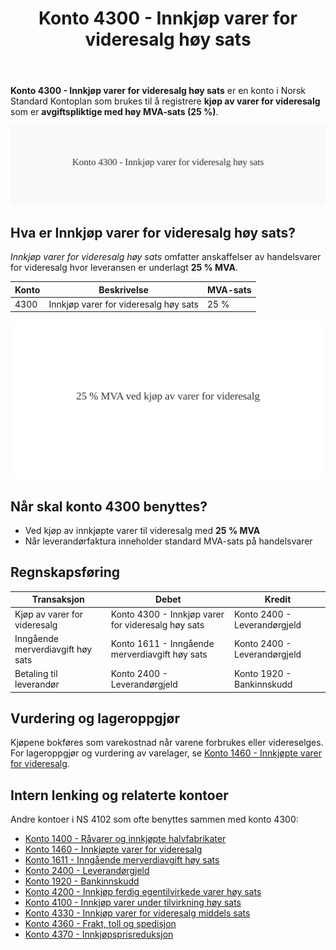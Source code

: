 ﻿---
title: "Konto 4300 - Innkjøp varer for videresalg høy sats"
seoTitle: "4300-innkjop-varer-for-videresalg-hoy-sats"
meta_description: '**Konto 4300 - Innkjøp varer for videresalg høy sats** er en konto i Norsk Standard Kontoplan som brukes til å registrere **kjøp av varer for videresalg** s...'
slug: 4300-innkjop-varer-for-videresalg-hoy-sats
type: blog
layout: pages/single
---

**Konto 4300 - Innkjøp varer for videresalg høy sats** er en konto i Norsk Standard Kontoplan som brukes til å registrere **kjøp av varer for videresalg** som er **avgiftspliktige med høy MVA-sats (25 %)**.

![Illustrasjon av konto 4300 Innkjøp varer for videresalg høy sats](4300-innkjop-varer-for-videresalg-hoy-sats-image.svg)

## Hva er Innkjøp varer for videresalg høy sats?

*Innkjøp varer for videresalg høy sats* omfatter anskaffelser av handelsvarer for videresalg hvor leveransen er underlagt **25 % MVA**.

| Konto | Beskrivelse                          | MVA-sats |
|-------|--------------------------------------|----------|
| 4300  | Innkjøp varer for videresalg høy sats | 25 %     |

![Høy MVA for videresalg](4300-mva-hoy-sats-videresalg.svg)

## Når skal konto 4300 benyttes?

* Ved kjøp av innkjøpte varer til videresalg med **25 % MVA**
* Når leverandørfaktura inneholder standard MVA-sats på handelsvarer

## Regnskapsføring

| Transaksjon                      | Debet                                            | Kredit                           |
|----------------------------------|--------------------------------------------------|----------------------------------|
| Kjøp av varer for videresalg     | Konto 4300 - Innkjøp varer for videresalg høy sats | Konto 2400 - Leverandørgjeld     |
| Inngående merverdiavgift høy sats| Konto 1611 - Inngående merverdiavgift høy sats    | Konto 2400 - Leverandørgjeld     |
| Betaling til leverandør          | Konto 2400 - Leverandørgjeld                      | Konto 1920 - Bankinnskudd        |

## Vurdering og lageroppgjør

Kjøpene bokføres som varekostnad når varene forbrukes eller videreselges. For lageroppgjør og vurdering av varelager, se [Konto 1460 - Innkjøpte varer for videresalg](/blogs/kontoplan/1460-innkjopte-varer-for-videresalg "Konto 1460 - Innkjøpte varer for videresalg").

## Intern lenking og relaterte kontoer

Andre kontoer i NS 4102 som ofte benyttes sammen med konto 4300:

* [Konto 1400 - Råvarer og innkjøpte halvfabrikater](/blogs/kontoplan/1400-raavarer-og-innkjopte-halvfabrikater "Konto 1400 - Råvarer og innkjøpte halvfabrikater")
* [Konto 1460 - Innkjøpte varer for videresalg](/blogs/kontoplan/1460-innkjopte-varer-for-videresalg "Konto 1460 - Innkjøpte varer for videresalg")
* [Konto 1611 - Inngående merverdiavgift høy sats](/blogs/kontoplan/1611-inngaaende-merverdiavgift-hoy-sats "Konto 1611 - Inngående merverdiavgift høy sats")
* [Konto 2400 - Leverandørgjeld](/blogs/kontoplan/2400-leverandorgjeld "Konto 2400 - Leverandørgjeld")
* [Konto 1920 - Bankinnskudd](/blogs/kontoplan/1920-bankinnskudd "Konto 1920 - Bankinnskudd")
* [Konto 4200 - Innkjøp ferdig egentilvirkede varer høy sats](/blogs/kontoplan/4200-innkjop-ferdig-egentilvirkede-varer-hoy-sats "Konto 4200 - Innkjøp ferdig egentilvirkede varer høy sats")
* [Konto 4100 - Innkjøp varer under tilvirkning høy sats](/blogs/kontoplan/4100-innkjop-varer-under-tilvirkning-hoy-sats "Konto 4100 - Innkjøp varer under tilvirkning høy sats")
* [Konto 4330 - Innkjøp varer for videresalg middels sats](/blogs/kontoplan/4330-innkjop-varer-for-videresalg-middels-sats "Konto 4330 - Innkjøp varer for videresalg middels sats")
* [Konto 4360 - Frakt, toll og spedisjon](/blogs/kontoplan/4360-frakt-toll-og-spedisjon "Konto 4360 - Frakt, toll og spedisjon")
* [Konto 4370 - Innkjøpsprisreduksjon](/blogs/kontoplan/4370-innkjopsprisreduksjon "Konto 4370 - Innkjøpsprisreduksjon")






